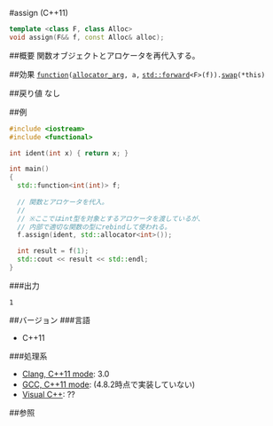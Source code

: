 #assign (C++11)
```cpp
template <class F, class Alloc>
void assign(F&& f, const Alloc& alloc);
```

##概要
関数オブジェクトとアロケータを再代入する。


##効果
[`function`](./function.md)`(`[`allocator_arg`](/reference/memory/allocator_arg_t.md)`, a,` [`std::forward`](/reference/utility/forward.md)`<F>(f)).`[`swap`](./swap.md)`(*this)`


##戻り値
なし


##例
```cpp
#include <iostream>
#include <functional>

int ident(int x) { return x; }

int main()
{
  std::function<int(int)> f;
  
  // 関数とアロケータを代入。
  //
  // ※ここではint型を対象とするアロケータを渡しているが、
  // 内部で適切な関数の型にrebindして使われる。
  f.assign(ident, std::allocator<int>());

  int result = f(1);
  std::cout << result << std::endl;
}
```

###出力
```
1
```


##バージョン
###言語
- C++11


###処理系
- [Clang, C++11 mode](/implementation.md#clang): 3.0
- [GCC, C++11 mode](/implementation.md#gcc): (4.8.2時点で実装していない)
- [Visual C++](/implementation.md#visual_cpp): ??


##参照

